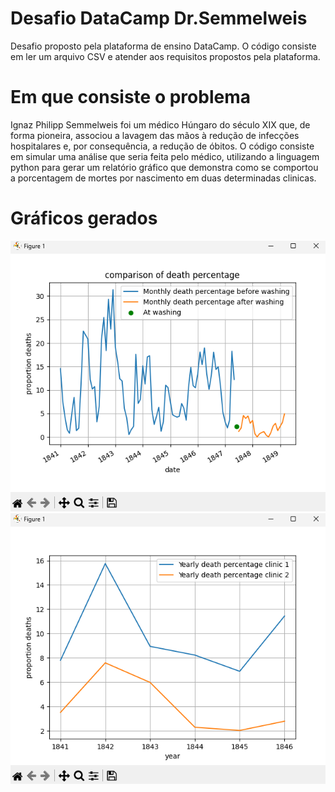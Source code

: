 # Desafio DataCamp Dr.Semmelweis
Desafio proposto pela plataforma de ensino DataCamp. O código consiste em ler um arquivo CSV e atender aos requisitos propostos pela plataforma.

# Em que consiste o problema
Ignaz Philipp Semmelweis foi um médico Húngaro do século XIX que, de forma pioneira, associou a lavagem das mãos à redução de infecções hospitalares e, por consequência, a redução de óbitos. O código consiste em simular uma análise que seria feita pelo médico, utilizando a linguagem python para gerar um relatório gráfico que demonstra como se comportou a porcentagem de mortes por nascimento em duas determinadas clinicas.

# Gráficos gerados
![Layout](https://github.com/bbering/datacampSemmelweisChallenge/blob/main/drSemmelweisPython/monthlyComparisonGraph.png)
![Layout](https://github.com/bbering/datacampSemmelweisChallenge/blob/main/drSemmelweisPython/yearlyGraph.png)
